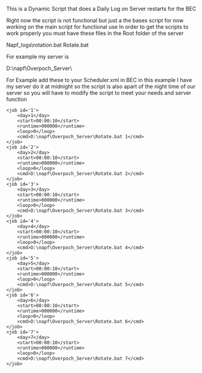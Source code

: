 This is a Dynamic Script that does a Daily Log on Server restarts for the BEC

Right now the script is not functional but just a the bases script for now working on the main script for functional use
In order to get the scripts to work properly you must have these files in the Root folder of the server

Napf_logs\rotation.bat
Rotate.bat

For example my server is 

D:\napf\Overpoch_Server\

For Example add these to your Scheduler.xml in BEC 
in this example I have my server do it at midnight so the script is also apart of the night time of our server so you will have to modify the script to meet your needs and server function

	<job id='1'>
		<day>1</day>
		<start>00:00:10</start>
		<runtime>000000</runtime>
		<loop>0</loop>
		<cmd>D:\napf\Overpoch_Server\Rotate.bat 1</cmd>
	</job>
	<job id='2'>
		<day>2</day>
		<start>00:00:10</start>
		<runtime>000000</runtime>
		<loop>0</loop>
		<cmd>D:\napf\Overpoch_Server\Rotate.bat 2</cmd>
	</job>
	<job id='3'>
		<day>3</day>
		<start>00:00:10</start>
		<runtime>000000</runtime>
		<loop>0</loop>
		<cmd>D:\napf\Overpoch_Server\Rotate.bat 3</cmd>
	</job>
	<job id='4'>
		<day>4</day>
		<start>00:00:10</start>
		<runtime>000000</runtime>
		<loop>0</loop>
		<cmd>D:\napf\Overpoch_Server\Rotate.bat 4</cmd>
	</job>
	<job id='5'>
		<day>5</day>
		<start>00:00:10</start>
		<runtime>000000</runtime>
		<loop>0</loop>
		<cmd>D:\napf\Overpoch_Server\Rotate.bat 5</cmd>
	</job>
	<job id='6'>
		<day>6</day>
		<start>00:00:10</start>
		<runtime>000000</runtime>
		<loop>0</loop>
		<cmd>D:\napf\Overpoch_Server\Rotate.bat 6</cmd>
	</job>
	<job id='7'>
		<day>7</day>
		<start>00:00:10</start>
		<runtime>000000</runtime>
		<loop>0</loop>
		<cmd>D:\napf\Overpoch_Server\Rotate.bat 7</cmd>
	</job>